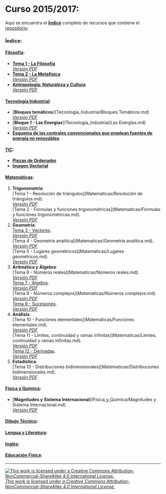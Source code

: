 # Curso 2015/2017:  
Aquí se encuentra el [**Índice**](https://github.com/KaliNuska/Curso_2015-2017/blob/master/README.md "Índice") completo de recursos que contiene el [repositorio](https://github.com/KaliNuska/Curso_2015-2017 "Curso 2015/2017"):  
### Índice:  
#### [Filosofía](https://github.com/KaliNuska/Curso_2015-2017/tree/master/Filosofia):  

 * [**Tema 1 - La Filosofía**](https://github.com/KaliNuska/Curso_2015-2017/blob/master/Filosofia/Tema%201%20-%20La%20Filosof%C3%ADa.md#tema-1-la-filosof%C3%ADa)  
  [*Versión PDF*]()  
 * [**Tema 2 - La Metafísica**](Filosofia/Tema%202%20-%20La%20Metaf%C3%ADsica.md)  
  [*Versión PDF*](https://gitprint.com/KaliNuska/Curso_2015-2017/blob/master/Filosofia/Tema%202%20-%20La%20Metaf%C3%ADsica.md)
 * [**Antropología: Naturaleza y Cultura**](Filosofia/Antropologia-Naturaleza_y_Cultura.docx)  
  [*Versión PDF*](Filosofia/Antropologia-Naturaleza_y_Cultura.pdf)

#### [Tecnología Industrial](Tecnologia_Industrial):  
  * [**Bloques temáticos**](Tecnologia_Industrial/Bloques Temáticos.md)  
  [*Versión PDF*]()  
  * [**Bloque 1 - Las Energías**](Tecnologia_Industrial/Las Energías.md)  
  [*Versión PDF*]()  
  * [**Esquema de las centrales convencionales que emplean fuentes de energía no renovables**](Tecnologia_Industrial/Esquema%20centrales%20convencionales.md#esquema-de-las-centrales-convencionales-que-emplean-fuentes-de-energ%C3%ADa-no-renovables)  

#### [TIC](TIC):  
  * [**Piezas de Ordenador**](TIC/Piezas%20de%20ordenador.md#piezas-de-un-ordenador)  
  * [**Imagen Vectorial**](TIC/Imagen%20Vectorial.md#imagen-vectorial)  

#### [Matemáticas](Matematicas):  
 1. **Trigonometría**:  
[Tema 1 - Resolución de triángulos](Matematicas/Resolución de triángulos.md).  
[*Versión PDF*]()  
[Tema 2 - Fórmulas y funciones trigonométricas](Matematicas/Fórmulas y funciones trigonométricas.md).  
[*Versión PDF*]()  
 2. **Geometría**:  
[Tema 3 - Vectores](Matematicas/Vectores.md).  
[*Versión PDF*]()  
[Tema 4 - Geometría analítica](Matematicas/Geometría analítica.md).  
[*Versión PDF*]()  
[Tema 5 - Lugares geométricos](Matematicas/Lugares geométricos.md).  
[*Versión PDF*]()  
 3. **Aritmética y Álgebra**:  
[Tema 6 - Números reales](Matematicas/Números reales.md).  
[*Versión PDF*]()  
[Tema 7 - Álgebra](Matematicas/Álgebra.md).  
[*Versión PDF*]()  
[Tema 8 - Números complejos](Matematicas/Números complejos.md).  
[*Versión PDF*]()  
[Tema 9 - Sucesiones](Matematicas/Sucesiones.md).  
[*Versión PDF*]()  
 4. **Análisis**:  
[Tema 10 - Funciones elementales](Matematicas/Funciones elementales.md).  
[*Versión PDF*]()  
[Tema 11 - Límites, continuidad y ramas infinitas](Matematicas/Límites, continuidad y ramas infinitas.md).  
[*Versión PDF*]()  
[Tema 12 - Derivadas](Matematicas/Derivadas.md).  
[*Versión PDF*]()  
 5. **Estadística**:  
[Tema 13 - Distribuciones bidimensionales](Matematicas/Distribuciones bidimensionales.md).  
[*Versión PDF*]()  

#### [Física y Química](Fisica_y_Quimica):  
 * [**Magnitudes y Sistema Internacional**](Fisica_y_Quimica/Magnitudes y Sistema Internacional.md)  
 [*Versión PDF*]()  

#### [**Dibujo Técnico**](Dibujo_Tecnico):

#### [**Lengua y Literatura**](Lengua_y_Literatura):  

#### [**Inglés**](Ingles):  

#### [**Educación Física**](Educacion_Fisica):  

---
[![This work is licensed under a Creative Commons Attribution-NonCommercial-ShareAlike 4.0 International License.](https://i.creativecommons.org/l/by-nc-sa/4.0/88x31.png)](https://creativecommons.org/licenses/by-nc-sa/4.0/ "This work is licensed under a Creative Commons Attribution-NonCommercial-ShareAlike 4.0 International License.")  
[*This work is licensed under a Creative Commons Attribution-NonCommercial-ShareAlike 4.0 International License.*](https://creativecommons.org/licenses/by-nc-sa/4.0/ "This work is licensed under a Creative Commons Attribution-NonCommercial-ShareAlike 4.0 International License.")  
